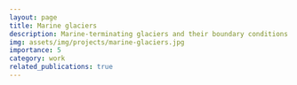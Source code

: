 ```yaml
---
layout: page
title: Marine glaciers
description: Marine-terminating glaciers and their boundary conditions 
img: assets/img/projects/marine-glaciers.jpg
importance: 5
category: work
related_publications: true
---
```


